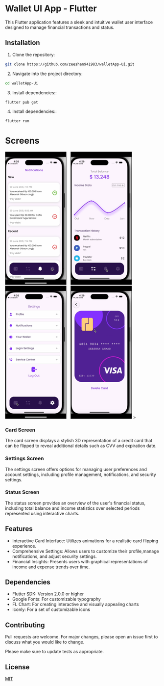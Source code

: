 # Wallet UI App - Flutter

This Flutter application features a sleek and intuitive wallet user interface designed to manage financial transactions and status.

## Installation

1. Clone the repository:

```bash
git clone https://github.com/zeeshan941983/walletApp-Ui.git
```
2. Navigate into the project directory:

```bash
cd walletApp-Ui
```
3. Install dependencies::

```bash
flutter pub get
```
4. Install dependencies::

```bash
flutter run
```

# Screens
<div style="display: inline-block; margin-right: 10px;">
    <img src="IMG_7837.PNG" alt="Image 1" width="200" />
</div>
<div style="display: inline-block; margin-right: 10px;">
    <img src="IMG_7836.PNG" alt="Image 2" width="200" />
</div>
<div style="display: inline-block; margin-right: 10px;">
    <img src="IMG_7838.PNG" alt="Image 3" width="200" />
</div>
<div style="display: inline-block;">
    <img src="IMG_7839.PNG" alt="Image 4" width="200" />
</div>
>

### Card Screen
The card screen displays a stylish 3D representation of a credit card that can be flipped to reveal additional details such as CVV and expiration date.

### Settings Screen
The settings screen offers options for managing user preferences and account settings, including profile management, notifications, and security settings.

### Status Screen
The status screen provides an overview of the user's financial status, including total balance and income statistics over selected periods represented using interactive charts.


## Features

- Interactive Card Interface: Utilizes animations for a realistic card flipping experience.
- Comprehensive Settings: Allows users to customize their profile,manage notifications, and adjust security settings.
- Financial Insights: Presents users with graphical representations of income and expense trends over time.

## Dependencies

- Flutter SDK: Version 2.0.0 or higher
- Google Fonts: For customizable typography
- FL Chart: For creating interactive and visually appealing charts
- Iconly: For a set of customizable icons

## Contributing

Pull requests are welcome. For major changes, please open an issue first
to discuss what you would like to change.

Please make sure to update tests as appropriate.
## License

[MIT](https://choosealicense.com/licenses/mit/)
